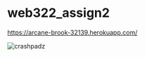 # web322_assign2
https://arcane-brook-32139.herokuapp.com/

![crashpadz](https://user-images.githubusercontent.com/35538765/167544608-6de18638-d098-4228-b855-becb366e0abb.jpg)
